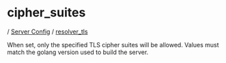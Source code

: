 # cipher_suites

/ [Server Config](../../README.md) / [resolver_tls](../README.md) 

When set, only the specified TLS cipher suites will be allowed. Values must match the golang version used to build the server.

